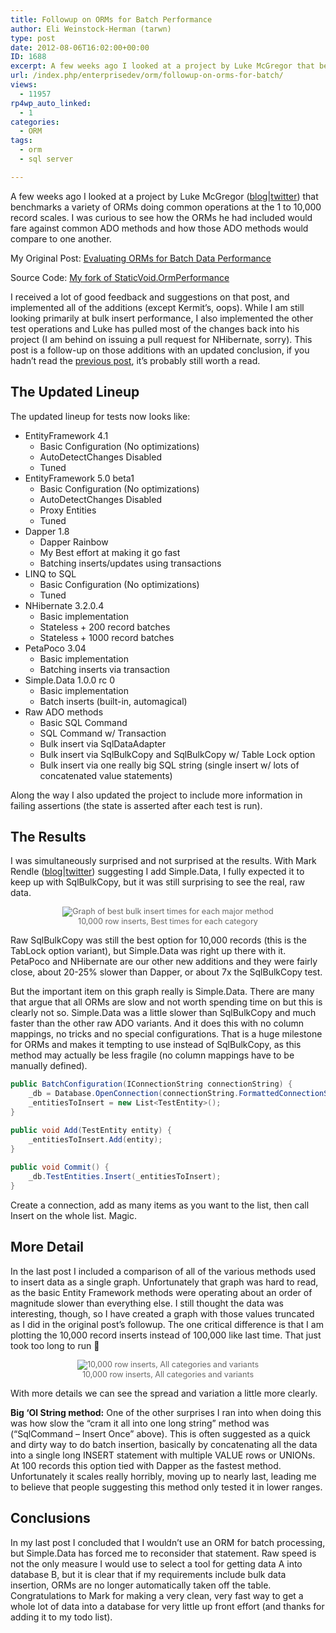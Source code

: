 ```yaml
---
title: Followup on ORMs for Batch Performance
author: Eli Weinstock-Herman (tarwn)
type: post
date: 2012-08-06T16:02:00+00:00
ID: 1688
excerpt: A few weeks ago I looked at a project by Luke McGregor that benchmarks a variety of ORMs doing common operations at the 1 to 10,000 record scales. I was curious to see how the ORMs he had included would fare against common ADO methods and how those ADO methods would compare to one another. This is a followup with Simple.Data, PetaPoco, and NHibernate.
url: /index.php/enterprisedev/orm/followup-on-orms-for-batch/
views:
  - 11957
rp4wp_auto_linked:
  - 1
categories:
  - ORM
tags:
  - orm
  - sql server

---
```

A few weeks ago I looked at a project by Luke McGregor ([blog][1]|[twitter][2]) that benchmarks a variety of ORMs doing common operations at the 1 to 10,000 record scales. I was curious to see how the ORMs he had included would fare against common ADO methods and how those ADO methods would compare to one another. 

My Original Post: [Evaluating ORMs for Batch Data Performance][3]
  
Source Code: [My fork of StaticVoid.OrmPerformance][4]

I received a lot of good feedback and suggestions on that post, and implemented all of the additions (except Kermit&#8217;s, oops). While I am still looking primarily at bulk insert performance, I also implemented the other test operations and Luke has pulled most of the changes back into his project (I am behind on issuing a pull request for NHibernate, sorry). This post is a follow-up on those additions with an updated conclusion, if you hadn&#8217;t read the [previous post][3], it&#8217;s probably still worth a read.

## The Updated Lineup

The updated lineup for tests now looks like:

  * EntityFramework 4.1 
      * Basic Configuration (No optimizations)
      * AutoDetectChanges Disabled
      * Tuned
  * EntityFramework 5.0 beta1 
      * Basic Configuration (No optimizations)
      * AutoDetectChanges Disabled
      * Proxy Entities
      * Tuned
  * Dapper 1.8 
      * Dapper Rainbow
      * My Best effort at making it go fast
      * Batching inserts/updates using transactions
  * LINQ to SQL 
      * Basic Configuration (No optimizations)
      * Tuned
  * NHibernate 3.2.0.4 
      * Basic implementation
      * Stateless + 200 record batches
      * Stateless + 1000 record batches
  * PetaPoco 3.04 
      * Basic implementation
      * Batching inserts via transaction
  * Simple.Data 1.0.0 rc 0 
      * Basic implementation
      * Batch inserts (built-in, automagical)
  * Raw ADO methods 
      * Basic SQL Command
      * SQL Command w/ Transaction
      * Bulk insert via SqlDataAdapter
      * Bulk insert via SqlBulkCopy and SqlBulkCopy w/ Table Lock option
      * Bulk insert via one really big SQL string (single insert w/ lots of concatenated value statements)

Along the way I also updated the project to include more information in failing assertions (the state is asserted after each test is run).

## The Results

I was simultaneously surprised and not surprised at the results. With Mark Rendle ([blog][5]|[twitter][6]) suggesting I add Simple.Data, I fully expected it to keep up with SqlBulkCopy, but it was still surprising to see the real, raw data.

<div style="text-align: center; color: #666666; font-size: 90%">
  <img src="http://tiernok.com/LTDBlog/ORM/GraphB-1.png" alt="Graph of best bulk insert times for each major method" /><br /> 10,000 row inserts, Best times for each category
</div>

Raw SqlBulkCopy was still the best option for 10,000 records (this is the TabLock option variant), but Simple.Data was right up there with it. PetaPoco and NHibernate are our other new additions and they were fairly close, about 20-25% slower than Dapper, or about 7x the SqlBulkCopy test.

But the important item on this graph really is Simple.Data. There are many that argue that all ORMs are slow and not worth spending time on but this is clearly not so. Simple.Data was a little slower than SqlBulkCopy and much faster than the other raw ADO variants. And it does this with no column mappings, no tricks and no special configurations. That is a huge milestone for ORMs and makes it tempting to use instead of SqlBulkCopy, as this method may actually be less fragile (no column mappings have to be manually defined).

```csharp
public BatchConfiguration(IConnectionString connectionString) {
	_db = Database.OpenConnection(connectionString.FormattedConnectionString);
	_entitiesToInsert = new List<TestEntity>();
}

public void Add(TestEntity entity) {
	_entitiesToInsert.Add(entity);
}
		
public void Commit() {
	_db.TestEntities.Insert(_entitiesToInsert);
}
```
Create a connection, add as many items as you want to the list, then call Insert on the whole list. Magic.

## More Detail

In the last post I included a comparison of all of the various methods used to insert data as a single graph. Unfortunately that graph was hard to read, as the basic Entity Framework methods were operating about an order of magnitude slower than everything else. I still thought the data was interesting, though, so I have created a graph with those values truncated as I did in the original post&#8217;s followup. The one critical difference is that I am plotting the 10,000 record inserts instead of 100,000 like last time. That just took too long to run 🙂

<div style="text-align: center; color: #666666; font-size: 90%">
  <img src="http://tiernok.com/LTDBlog/ORM/GraphB-2.png" alt="10,000 row inserts, All categories and variants" /><br /> 10,000 row inserts, All categories and variants
</div>

With more details we can see the spread and variation a little more clearly. 

**Big &#8216;Ol String method:** One of the other surprises I ran into when doing this was how slow the &#8220;cram it all into one long string&#8221; method was (&#8220;SqlCommand &#8211; Insert Once&#8221; above). This is often suggested as a quick and dirty way to do batch insertion, basically by concatenating all the data into a single long INSERT statement with multiple VALUE rows or UNIONs. At 100 records this option tied with Dapper as the fastest method. Unfortunately it scales really horribly, moving up to nearly last, leading me to believe that people suggesting this method only tested it in lower ranges.

## Conclusions

In my last post I concluded that I wouldn&#8217;t use an ORM for batch processing, but Simple.Data has forced me to reconsider that statement. Raw speed is not the only measure I would use to select a tool for getting data A into database B, but it is clear that if my requirements include bulk data insertion, ORMs are no longer automatically taken off the table. Congratulations to Mark for making a very clean, very fast way to get a whole lot of data into a database for very little up front effort (and thanks for adding it to my todo list).

 [1]: http://blog.staticvoid.co.nz/ "static void; blog"
 [2]: https://twitter.com/staticv0id "staticv0id on twitter"
 [3]: /index.php/EnterpriseDev/ORM/evaluating-orms-for-batch-data "Evaluating ORMs for Batch Data Performance"
 [4]: https://github.com/tarwn/StaticVoid.OrmPerformance "My fork of Luke's project on Github"
 [5]: http://blog.markrendle.net/ "Mark's blog"
 [6]: https://twitter.com/markrendle "MarkRendle on twitter"